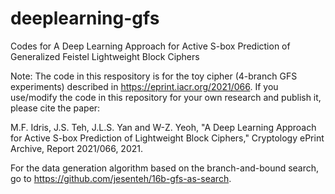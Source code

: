 # deeplearning-gfs
Codes for A Deep Learning Approach for Active S-box Prediction of Generalized Feistel Lightweight Block Ciphers

Note: The code in this respository is for the toy cipher (4-branch GFS experiments) described in https://eprint.iacr.org/2021/066. If you use/modify the code in this repository for your own research and publish it, please cite the paper:

M.F. Idris, J.S. Teh, J.L.S. Yan and W-Z. Yeoh, "A Deep Learning Approach for Active S-box Prediction of Lightweight Block Ciphers," Cryptology ePrint Archive, Report 2021/066, 2021. 


For the data generation algorithm based on the branch-and-bound search, go to https://github.com/jesenteh/16b-gfs-as-search.
